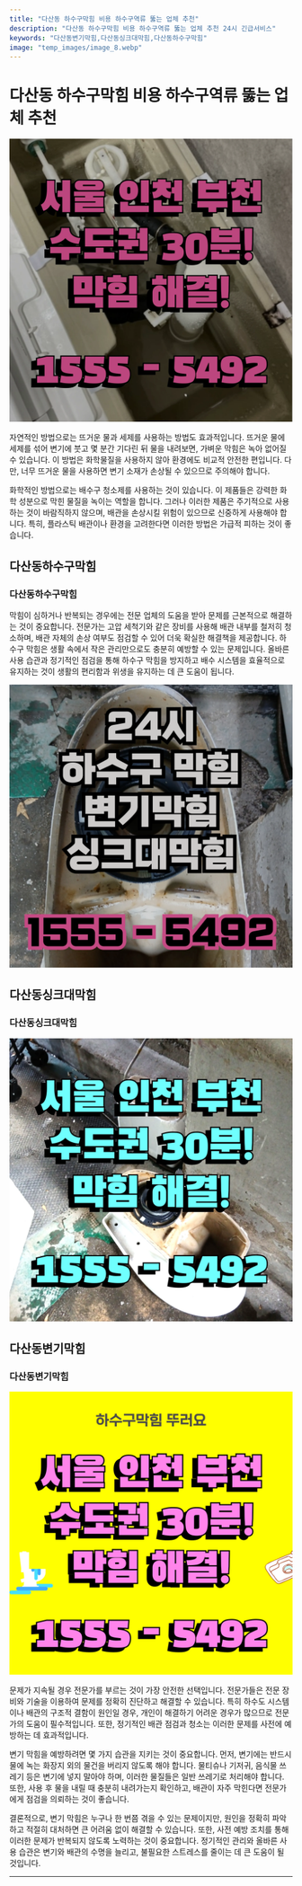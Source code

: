 ```yaml
---
title: "다산동 하수구막힘 비용 하수구역류 뚫는 업체 추천"
description: "다산동 하수구막힘 비용 하수구역류 뚫는 업체 추천 24시 긴급서비스"
keywords: "다산동변기막힘,다산동싱크대막힘,다산동하수구막힘"
image: "temp_images/image_8.webp"
---
```


# 다산동 하수구막힘 비용 하수구역류 뚫는 업체 추천

![다산동하수구막힘](temp_images/image_4.webp) 

자연적인 방법으로는 뜨거운 물과 세제를 사용하는 방법도 효과적입니다. 뜨거운 물에 세제를 섞어 변기에 붓고 몇 분간 기다린 뒤 물을 내려보면, 가벼운 막힘은 녹아 없어질 수 있습니다. 이 방법은 화학물질을 사용하지 않아 환경에도 비교적 안전한 편입니다. 다만, 너무 뜨거운 물을 사용하면 변기 소재가 손상될 수 있으므로 주의해야 합니다.

화학적인 방법으로는 배수구 청소제를 사용하는 것이 있습니다. 이 제품들은 강력한 화학 성분으로 막힌 물질을 녹이는 역할을 합니다. 그러나 이러한 제품은 주기적으로 사용하는 것이 바람직하지 않으며, 배관을 손상시킬 위험이 있으므로 신중하게 사용해야 합니다. 특히, 플라스틱 배관이나 환경을 고려한다면 이러한 방법은 가급적 피하는 것이 좋습니다.


## 다산동하수구막힘

### 다산동하수구막힘

막힘이 심하거나 반복되는 경우에는 전문 업체의 도움을 받아 문제를 근본적으로 해결하는 것이 중요합니다. 전문가는 고압 세척기와 같은 장비를 사용해 배관 내부를 철저히 청소하며, 배관 자체의 손상 여부도 점검할 수 있어 더욱 확실한 해결책을 제공합니다. 하수구 막힘은 생활 속에서 작은 관리만으로도 충분히 예방할 수 있는 문제입니다. 올바른 사용 습관과 정기적인 점검을 통해 하수구 막힘을 방지하고 배수 시스템을 효율적으로 유지하는 것이 생활의 편리함과 위생을 유지하는 데 큰 도움이 됩니다.

![다산동하수구막힘](temp_images/image_7.webp) 



## 다산동싱크대막힘

### 다산동싱크대막힘

![다산동싱크대막힘](temp_images/image_9.webp) 



## 다산동변기막힘

### 다산동변기막힘

![다산동변기막힘](temp_images/image_1.webp) 

  문제가 지속될 경우 전문가를 부르는 것이 가장 안전한 선택입니다. 전문가들은 전문 장비와 기술을 이용하여 문제를 정확히 진단하고 해결할 수 있습니다. 특히 하수도 시스템이나 배관의 구조적 결함이 원인일 경우, 개인이 해결하기 어려운 경우가 많으므로 전문가의 도움이 필수적입니다. 또한, 정기적인 배관 점검과 청소는 이러한 문제를 사전에 예방하는 데 효과적입니다.

변기 막힘을 예방하려면 몇 가지 습관을 지키는 것이 중요합니다. 먼저, 변기에는 반드시 물에 녹는 화장지 외의 물건을 버리지 않도록 해야 합니다. 물티슈나 기저귀, 음식물 쓰레기 등은 변기에 넣지 말아야 하며, 이러한 물질들은 일반 쓰레기로 처리해야 합니다. 또한, 사용 후 물을 내릴 때 충분히 내려가는지 확인하고, 배관이 자주 막힌다면 전문가에게 점검을 의뢰하는 것이 좋습니다.

결론적으로, 변기 막힘은 누구나 한 번쯤 겪을 수 있는 문제이지만, 원인을 정확히 파악하고 적절히 대처하면 큰 어려움 없이 해결할 수 있습니다. 또한, 사전 예방 조치를 통해 이러한 문제가 반복되지 않도록 노력하는 것이 중요합니다. 정기적인 관리와 올바른 사용 습관은 변기와 배관의 수명을 늘리고, 불필요한 스트레스를 줄이는 데 큰 도움이 될 것입니다.

---

